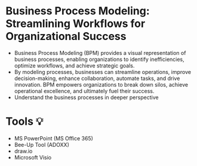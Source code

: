 # Business Process Modeling: Streamlining Workflows for Organizational Success

* Business Process Modeling (BPM) provides a visual representation of business processes, enabling organizations to identify inefficiencies, optimize workflows, and achieve strategic goals. 
* By modeling processes, businesses can streamline operations, improve decision-making, enhance collaboration, automate tasks, and drive innovation. BPM empowers organizations to break down silos, achieve operational excellence, and ultimately fuel their success.
* Understand the business processes in deeper perspective

# Tools 💡
* MS PowerPoint (MS Office 365)
* Bee-Up Tool (ADOXX)
* draw.io
* Microsoft Visio

